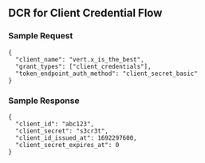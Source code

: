 ## DCR for Client Credential Flow 

### Sample Request 
```
{
  "client_name": "vert.x_is_the_best",
  "grant_types": ["client_credentials"],
  "token_endpoint_auth_method": "client_secret_basic"
}
```

### Sample Response
```
{
  "client_id": "abc123",
  "client_secret": "s3cr3t",
  "client_id_issued_at": 1692297600,
  "client_secret_expires_at": 0
}
```